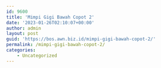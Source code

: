 ```yaml
---
id: 9600
title: 'Mimpi Gigi Bawah Copot 2'
date: '2023-01-26T02:10:07+00:00'
author: admin
layout: post
guid: 'https://bos.awn.biz.id/mimpi-gigi-bawah-copot-2/'
permalink: /mimpi-gigi-bawah-copot-2/
categories:
    - Uncategorized
---
```


